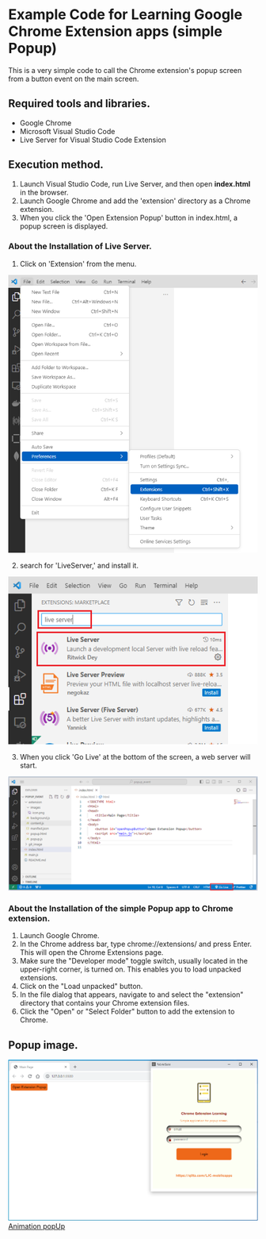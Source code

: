 # Example Code for Learning Google Chrome Extension apps (simple Popup)
This is a very simple code to call the Chrome extension's popup screen from a button event on the main screen.

## Required tools and libraries.
* Google Chrome
* Microsoft Visual Studio Code
* Live Server for Visual Studio Code Extension

## Execution method.
1. Launch Visual Studio Code, run Live Server, and then open **index.html** in the browser.
2. Launch Google Chrome and add the 'extension' directory as a Chrome extension.
3. When you click the 'Open Extension Popup' button in index.html, a popup screen is displayed.

### About the Installation of Live Server.
1. Click on 'Extension' from the menu.

![Extension01](./git_image/live-server-01.png)

2. search for 'LiveServer,' and install it.

![Extension02](./git_image/live-server-02.png)

3. When you click 'Go Live' at the bottom of the screen, a web server will start.

![Extension03](./git_image/live-server-03.png)

### About the Installation of the simple Popup app to Chrome extension.
1. Launch Google Chrome.
2. In the Chrome address bar, type chrome://extensions/ and press Enter. This will open the Chrome Extensions page.
3. Make sure the "Developer mode" toggle switch, usually located in the upper-right corner, is turned on. This enables you to load unpacked extensions.
4. Click on the "Load unpacked" button.
5. In the file dialog that appears, navigate to and select the "extension" directory that contains your Chrome extension files.
6. Click the "Open" or "Select Folder" button to add the extension to Chrome.

## Popup image.
![PopUp](./git_image/popup.png)
[Animation popUp](./git_image/LJC-mobileapps.gif)
